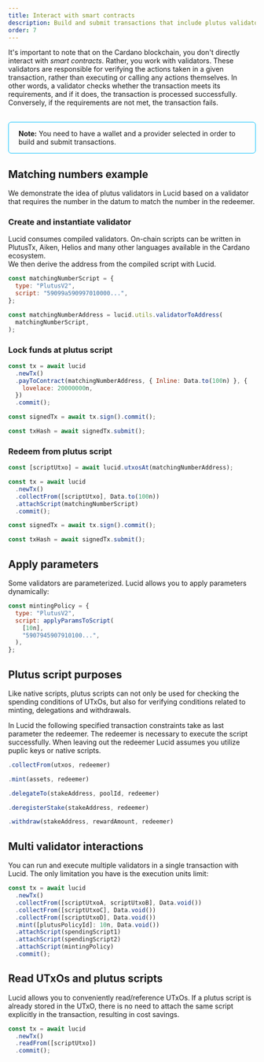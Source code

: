 ```yaml
---
title: Interact with smart contracts
description: Build and submit transactions that include plutus validators. 
order: 7
---
```


It's important to note that on the Cardano blockchain, you don't directly
interact with _smart contracts_. Rather, you work with validators. These
validators are responsible for verifying the actions taken in a given
transaction, rather than executing or calling any actions themselves. In other
words, a validator checks whether the transaction meets its requirements, and if
it does, the transaction is processed successfully. Conversely, if the
requirements are not met, the transaction fails.
<br>
<br>

<div style="padding: 14px 20px; border-radius: 6px; border: solid 1px deepskyblue">
<b>Note:</b> You need to have a wallet and a provider selected in order to build and submit transactions.
</div>

## Matching numbers example

We demonstrate the idea of plutus validators in Lucid based on a validator that
requires the number in the datum to match the number in the redeemer.

### Create and instantiate validator

Lucid consumes compiled validators. On-chain scripts can be written in PlutusTx,
Aiken, Helios and many other languages available in the Cardano ecosystem.\
We then derive the address from the compiled script with Lucid.

```js
const matchingNumberScript = {
  type: "PlutusV2",
  script: "59099a590997010000...",
};

const matchingNumberAddress = lucid.utils.validatorToAddress(
  matchingNumberScript,
);
```

### Lock funds at plutus script

```js
const tx = await lucid
  .newTx()
  .payToContract(matchingNumberAddress, { Inline: Data.to(100n) }, {
    lovelace: 20000000n,
  })
  .commit();

const signedTx = await tx.sign().commit();

const txHash = await signedTx.submit();
```

### Redeem from plutus script

```js
const [scriptUtxo] = await lucid.utxosAt(matchingNumberAddress);

const tx = await lucid
  .newTx()
  .collectFrom([scriptUtxo], Data.to(100n))
  .attachScript(matchingNumberScript)
  .commit();

const signedTx = await tx.sign().commit();

const txHash = await signedTx.submit();
```

## Apply parameters

Some validators are parameterized. Lucid allows you to apply parameters
dynamically:

```js
const mintingPolicy = {
  type: "PlutusV2",
  script: applyParamsToScript(
    [10n],
    "5907945907910100...",
  ),
};
```

## Plutus script purposes

Like native scripts, plutus scripts can not only be used for checking the
spending conditions of UTxOs, but also for verifying conditions related to
minting, delegations and withdrawals.

In Lucid the following specified transaction constraints take as last parameter
the redeemer. The redeemer is necessary to execute the script successfully. When
leaving out the redeemer Lucid assumes you utilize puplic keys or native
scripts.

```js
.collectFrom(utxos, redeemer)

.mint(assets, redeemer)

.delegateTo(stakeAddress, poolId, redeemer)

.deregisterStake(stakeAddress, redeemer)

.withdraw(stakeAddress, rewardAmount, redeemer)
```

## Multi validator interactions

You can run and execute multiple validators in a single transaction with Lucid.
The only limitation you have is the execution units limit:

```js
const tx = await lucid
  .newTx()
  .collectFrom([scriptUtxoA, scriptUtxoB], Data.void())
  .collectFrom([scriptUtxoC], Data.void())
  .collectFrom([scriptUtxoD], Data.void())
  .mint([plutusPolicyId]: 10n, Data.void())
  .attachScript(spendingScript1)
  .attachScript(spendingScript2)
  .attachScript(mintingPolicy)
  .commit();
```

## Read UTxOs and plutus scripts

Lucid allows you to conveniently read/reference UTxOs. If a plutus script is
already stored in the UTxO, there is no need to attach the same script
explicitly in the transaction, resulting in cost savings.

```js
const tx = await lucid
  .newTx()
  .readFrom([scriptUtxo])
  .commit();
```